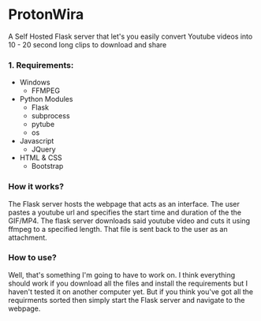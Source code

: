 # ProtonWira
A Self Hosted Flask server that let's you easily convert Youtube videos into 10 - 20 second long clips to download and share


### 1. Requirements:
- Windows
  - FFMPEG
- Python Modules
  - Flask
  - subprocess
  - pytube
  - os
- Javascript
  - JQuery
- HTML & CSS
  - Bootstrap
  
### How it works?
The Flask server hosts the webpage that acts as an interface. The user pastes a youtube url and specifies the start time and duration of the the GIF/MP4. The flask server downloads said youtube video and cuts it using ffmpeg to a specified length. That file is sent back to the user as an attachment.

### How to use?
Well, that's something I'm going to have to work on. I think everything should work if you download all the files and install the requirements but I haven't tested it on another computer yet. But if you think you've got all the requirments sorted then simply start the Flask server and navigate to the webpage.
